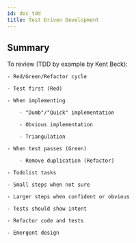 ```yaml
---
id: doc_tdd
title: Test Driven Development
---
```


## Summary

To review (TDD by example by Kent Beck):

    - Red/Green/Refactor cycle

    - Test first (Red)

    - When implementing

        - "Dumb"/"Quick" implementation

        - Obvious implementation

        - Triangulation

    - When test passes (Green)

        - Remove duplication (Refactor)

    - Todolist tasks

    - Small steps when not sure

    - Larger steps when confident or obvious

    - Tests should show intent

    - Refactor code and tests

    - Emergent design
